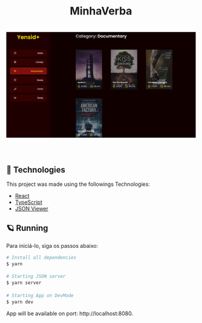 <h1 align="center">
  MinhaVerba
</h1>
<h1 align="center">
    <img alt="YensidPlus" src=".github/home.png" />
</h1>

<br>

## 🧪 Technologies

This project was made using the followings Technologies:
- [React](https://reactjs.org)
- [TypeScript](https://www.typescriptlang.org/)
- [JSON Viewer](https://github.com/typicode/json-server)

## 🪐 Running
Para iniciá-lo, siga os passos abaixo:
```bash
# Install all dependencies
$ yarn

# Starting JSON server
$ yarn server 

# Starting App on DevMode
$ yarn dev

```
App will be available on port: http://localhost:8080.